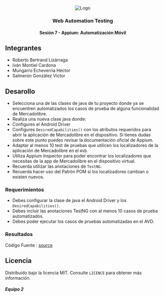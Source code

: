 <!-- PROJECT LOGO -->
<br />
<p align="center">
  <a>
    <img src="https://upload.wikimedia.org/wikipedia/commons/4/43/Cognizant_logo_2022.svg" alt="Logo">
  </a>

<h3 align="center">Web Automation Testing</h3>
<h4 align="center">Sesión 7 - Appium: Automatización Móvil</h4>

## Integrantes

* Roberto Bertrand Lizárraga
* Iván Montiel Cardona
* Mungarro Echeverría Héctor
* Salmerón González Victor

## Desarollo
* Selecciona una de las clases de java de tu proyecto donde ya se encuentren automatizados los casos de prueba de alguna funcionalidad de Mercadolibre.
* Realiza una nueva clase java donde:
* Configures el Android Driver
* Configures `DesiredCapabilities()` con los atributos requeridos para abrir la aplicación de Mercadolibre en el dispositivo. Si tienes dudas sobre este punto puedes revisar la documentación oficial de Appium.
* Adaptar al menos 10 test de pruebas que utilicen los localizadores de la aplicación de Mercadolibre en el `AVD`.
* Utiliza Appium Inspector para poder encontrar los localizadores que necesitas de la app de Mercadolibre en el dispositivo virtual.
* Recuerda utilizar las anotaciones de `TestNG`.
* Recuerda hacer uso del Patrón POM si los localizadores cambian o existen nuevos.

### Requerimientos
* Debes configurar la clase de java el Android Driver y los `DesiredCapabilities()`.
* Debes incluir las anotaciones TestNG con al menos 10 casos de prueba automatizados.
* Debes poder ejecutar los casos de pruebas automatizadas en el AVD.


### Resultados

Código Fuente : [source](https://github.com/begeistert/WebAutomationPostworks/raw/main/Sesion%207/AppiumSesion07.zip)

## Licencia
Distribuido bajo la licencia MIT. Consulte `LICENCE` para obtener más información.

##### Equipo 2